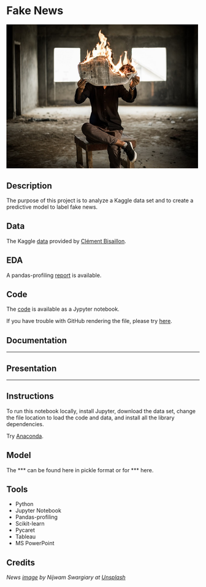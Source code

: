 # Fake News

<img src="images/fakenews.jpg" width ="500">

## Description

The purpose of this project is to analyze a Kaggle data set and to create a predictive model to label fake news.

## Data

The Kaggle [data](https://www.kaggle.com/clmentbisaillon/fake-and-real-news-dataset) provided by [Clément Bisaillon](https://www.kaggle.com/clmentbisaillon).

## EDA 

A pandas-profiling [report](https://sdloyd.github.io/FakeNews/pandasprofile/fakenews-pandas-profile-report.html) is available.

## Code

The [code](https://github.com/SDLoyd/FakeNews/blob/master/code/fakenews.ipynb) is available as a Jypyter notebook.

If you have trouble with GitHub rendering the file, please try [here](https://nbviewer.jupyter.org/github/SDLoyd/FakeNews/blob/main/code/fakenews.ipynb).

## Documentation

***

## Presentation

***

## Instructions

To run this notebook locally, install Jupyter, download the data set, change the file location to load the code and data, and install all the library dependencies.

Try [Anaconda](https://www.anaconda.com/).

## Model

The *** can be found here in pickle format or for *** here.

## Tools

* Python
* Jupyter Notebook
* Pandas-profiling
* Scikit-learn
* Pycaret
* Tableau
* MS PowerPoint

## Credits

_News [image](https://unsplash.com/photos/FPNnKfjcbNU) by Nijwam Swargiary at [Unsplash](https://unsplash.com/)_

